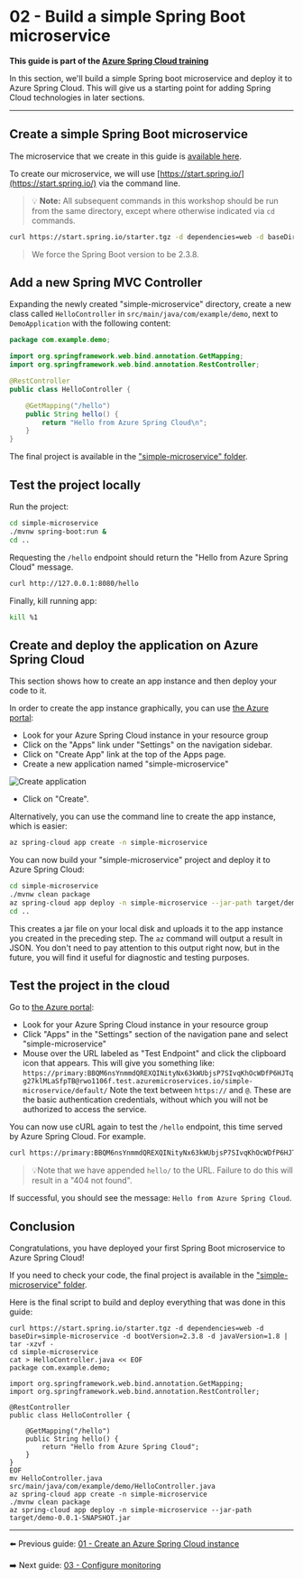 # 02 - Build a simple Spring Boot microservice

__This guide is part of the [Azure Spring Cloud training](../README.md)__

In this section, we'll build a simple Spring boot microservice and deploy it to Azure Spring Cloud. This will give us a starting point for adding Spring Cloud technologies in later sections.

---

## Create a simple Spring Boot microservice

The microservice that we create in this guide is [available here](simple-microservice/).

To create our microservice, we will use [https://start.spring.io/](https://start.spring.io/) via the command line.

>💡 __Note:__ All subsequent commands in this workshop should be run from the same directory, except where otherwise indicated via `cd` commands.

```bash
curl https://start.spring.io/starter.tgz -d dependencies=web -d baseDir=simple-microservice -d bootVersion=2.3.8 -d javaVersion=1.8 | tar -xzvf -
```

> We force the Spring Boot version to be 2.3.8.

## Add a new Spring MVC Controller

Expanding the newly created "simple-microservice" directory, create a new class called `HelloController` in `src/main/java/com/example/demo`, next to `DemoApplication` with the following content:

```java
package com.example.demo;

import org.springframework.web.bind.annotation.GetMapping;
import org.springframework.web.bind.annotation.RestController;

@RestController
public class HelloController {

    @GetMapping("/hello")
    public String hello() {
        return "Hello from Azure Spring Cloud\n";
    }
}
```

The final project is available in the ["simple-microservice" folder](simple-microservice/).

## Test the project locally

Run the project:

```bash
cd simple-microservice
./mvnw spring-boot:run &
cd ..
```

Requesting the `/hello` endpoint should return the "Hello from Azure Spring Cloud" message.

```bash
curl http://127.0.0.1:8080/hello
```

Finally, kill running app:

```bash
kill %1
```

## Create and deploy the application on Azure Spring Cloud

This section shows how to create an app instance and then deploy your code to it.

In order to create the app instance graphically, you can use [the Azure portal](https://portal.azure.com/?WT.mc_id=azurespringcloud-github-judubois):

- Look for your Azure Spring Cloud instance in your resource group
- Click on the "Apps" link under "Settings" on the navigation sidebar.
- Click on "Create App" link at the top of the Apps page.
- Create a new application named "simple-microservice"

![Create application](media/01-create-application.png)

- Click on "Create".

Alternatively, you can use the command line to create the app instance, which is easier:

```bash
az spring-cloud app create -n simple-microservice
```

You can now build your "simple-microservice" project and deploy it to Azure Spring Cloud:

```bash
cd simple-microservice
./mvnw clean package
az spring-cloud app deploy -n simple-microservice --jar-path target/demo-0.0.1-SNAPSHOT.jar
cd ..
```

This creates a jar file on your local disk and uploads it to the app instance you created in the preceding step.  The `az` command will output a result in JSON.  You don't need to pay attention to this output right now, but in the future, you will find it useful for diagnostic and testing purposes.

## Test the project in the cloud

Go to [the Azure portal](https://portal.azure.com/?WT.mc_id=azurespringcloud-github-judubois):

- Look for your Azure Spring Cloud instance in your resource group
- Click "Apps" in the "Settings" section of the navigation pane and select "simple-microservice"
- Mouse over the URL labeled as "Test Endpoint" and click the clipboard icon that appears.  This will give you something like:
   `https://primary:BBQM6nsYnmmdQREXQINityNx63kWUbjsP7SIvqKhOcWDfP6HJTqg27klMLaSfpTB@rwo1106f.test.azuremicroservices.io/simple-microservice/default/`
   Note the text between `https://` and `@`.  These are the basic authentication credentials, without which you will not be authorized to access the service.

You can now use cURL again to test the `/hello` endpoint, this time served by Azure Spring Cloud.  For example.

```bash
curl https://primary:BBQM6nsYnmmdQREXQINityNx63kWUbjsP7SIvqKhOcWDfP6HJTqg27klMLaSfpTB@rwo1106f.test.azuremicroservices.io/simple-microservice/default/hello/
```

>💡Note that we have appended `hello/` to the URL.  Failure to do this will result in a "404 not found".

If successful, you should see the message: `Hello from Azure Spring Cloud`.

## Conclusion

Congratulations, you have deployed your first Spring Boot microservice to Azure Spring Cloud!

If you need to check your code, the final project is available in the ["simple-microservice" folder](simple-microservice/).

Here is the final script to build and deploy everything that was done in this guide:

```
curl https://start.spring.io/starter.tgz -d dependencies=web -d baseDir=simple-microservice -d bootVersion=2.3.8 -d javaVersion=1.8 | tar -xzvf -
cd simple-microservice
cat > HelloController.java << EOF
package com.example.demo;

import org.springframework.web.bind.annotation.GetMapping;
import org.springframework.web.bind.annotation.RestController;

@RestController
public class HelloController {

    @GetMapping("/hello")
    public String hello() {
        return "Hello from Azure Spring Cloud";
    }
}
EOF
mv HelloController.java src/main/java/com/example/demo/HelloController.java
az spring-cloud app create -n simple-microservice
./mvnw clean package
az spring-cloud app deploy -n simple-microservice --jar-path target/demo-0.0.1-SNAPSHOT.jar
```

---

⬅️ Previous guide: [01 - Create an Azure Spring Cloud instance](../01-create-an-azure-spring-cloud-instance/README.md)

➡️ Next guide: [03 - Configure monitoring](../03-configure-monitoring/README.md)
